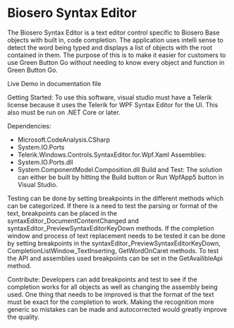 # Biosero Syntax Editor
The Biosero Syntax Editor is a text editor control specific to Biosero Base objects with built in, code completion. The application uses intelli sense to detect the word being typed and displays a list of objects with the root contained in them. The purpose of this is to make it easier for customers to use Green Button Go without needing to know every object and function in Green Button Go.

Live Demo in documentation file

Getting Started:
To use this software, visual studio must have a Telerik license because it uses the Telerik for WPF Syntax Editor for the UI. This also must be run on .NET Core or later. 

Dependencies:
-	Microsoft.CodeAnalysis.CSharp
-	System.IO.Ports
-	Telerik.Windows.Controls.SyntaxEditor.for.Wpf.Xaml
Assemblies:
-	System.IO.Ports.dll
-	System.ComponentModel.Composition.dll
Build and Test:
The solution can either be built by hitting the Build button or Run WpfApp5 button in Visual Studio.
 
Testing can be done by setting breakpoints in the different methods which can be categorized. If there is a need to test the parsing or format of the text, breakpoints can be placed in the syntaxEditor_DocumentContentChanged and syntaxEditor_PreviewSyntaxEditorKeyDown methods. If the completion window and process of text replacement needs to be tested it can be done by setting breakpoints in the syntaxEditor_PreviewSyntaxEditorKeyDown, CompletionListWindow_TextInserting, GetWordOnCaret methods. To test the API and assemblies used breakpoints can be set in the GetAvailibleApi method.

Contribute:
Developers can add breakpoints and test to see if the completion works for all objects as well as changing the assembly being used. One thing that needs to be improved is that the format of the text must be exact for the completion to work. Making the recognition more generic so mistakes can be made and autocorrected would greatly improve the quality.

